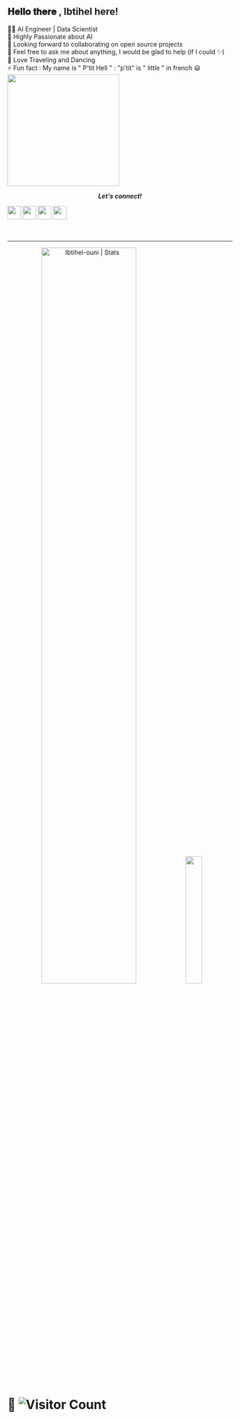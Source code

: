 <h2> 𝐇𝐞𝐥𝐥𝐨 𝐭𝐡𝐞𝐫𝐞 , Ibtihel here!    
</h2>

👩‍💻 AI Engineer | Data Scientist  \
🚀 Highly Passionate about AI \
👯 Looking forward to collaborating on open source projects \
💬 Feel free to ask me about anything, I would be glad to help (if I could ✨)\
🔭 Love Traveling and Dancing\
⚡ Fun fact : My name is " P'tit Hell " :
"p'tit" is " little " in french 😃 
<img src="https://user-images.githubusercontent.com/58151963/107021205-26e87c80-67a4-11eb-9b36-4e4337b3717b.gif" width="250px">

<p align="center">
  <b><i>Let's connect!</i></b>

  [<img height="30" src="https://img.shields.io/badge/linkedin-blue.svg?&style=for-the-badge&logo=linkedin&logoColor=white" />][LinkedIn]
  [<img height="30" src="https://img.shields.io/badge/twitter-%231DA1F2.svg?&style=for-the-badge&logo=twitter&logoColor=white" />][twitter]
  [<img height="30" src = "https://img.shields.io/badge/Youtube-%23E4405F.svg?&style=for-the-badge&logo=Youtube&logoColor=white">][Youtube] 
  [<img height="30" src = "https://img.shields.io/badge/Facebook-036be4.svg?&style=for-the-badge&logo=facebook&logoColor=white">][Facebook]


<br />
<hr />

<p align="center"> 

  <img width="65%" src="https://github-readme-stats.vercel.app/api?username=Ibtihel-ouni&show_icons=true&theme=gotham" alt="Ibtihel-ouni | Stats" />

  <img width="27%" src="https://github-readme-stats.vercel.app/api/top-langs/?username=Ibtihel-ouni&count_private=true&theme=tokyonight" />
</p>


 # 🔭  ![Visitor Count](https://profile-counter.glitch.me/{Ibtihel-ouni}/count.svg)
 


[twitter]: https://twitter.com/ibtihel_ouni
[youtube]: https://www.youtube.com/channel/UCuOTyrYbh91uCFNd-4znObQ
[gmail]: https://gmail.com
[linkedin]: https://www.linkedin.com/in/ibtihel-ouni-009b9a172/
[Facebook]: https://www.facebook.com/btii.hal/

